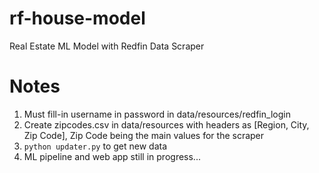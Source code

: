 # rf-house-model
 Real Estate ML Model with Redfin Data Scraper

# Notes
1. Must fill-in username in password in data/resources/redfin_login
2. Create zipcodes.csv in data/resources with headers as [Region, City, Zip Code], Zip Code being the main values for the scraper
3. ```python updater.py``` to get new data
4. ML pipeline and web app still in progress...
